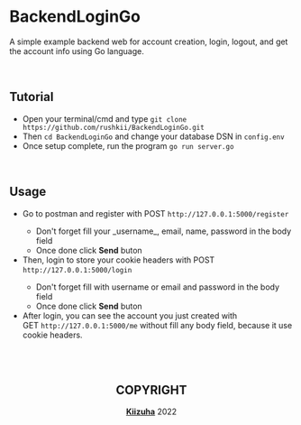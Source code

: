 # BackendLoginGo
A simple example backend web for account creation, login, logout, and get the account info using Go language.

<br>

## Tutorial
- Open your terminal/cmd and type `git clone https://github.com/rushkii/BackendLoginGo.git`
- Then `cd BackendLoginGo` and change your database DSN in `config.env`
- Once setup complete, run the program `go run server.go`

<br>

## Usage
<ul>
    <li>Go to postman and register with POST <code>http://127.0.0.1:5000/register</code></li>
    <ul>
        <li>Don't forget fill your _username_, email, name, password in the body field</li>
        <li>Once done click <b>Send</b> buton</li>
    </ul>
    <li>Then, login to store your cookie headers with POST <code>http://127.0.0.1:5000/login</code></li>
    <ul>
        <li>Don't forget fill with username or email and password in the body field
        <li>Once done click <b>Send</b> buton</li>
    </ul>
    <li>After login, you can see the account you just created with
    <br>GET <code>http://127.0.0.1:5000/me</code> without fill any body field, because it use cookie headers.</li>
</ul>

<br>
<br>

<h2 align="center">COPYRIGHT</h2>
<p align="center"><b><a href="github.com/rushkii">Kiizuha</a></b> 2022</p>